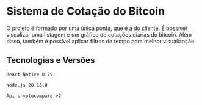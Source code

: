 # Sistema de Cotação do Bitcoin
O projeto é formado por uma única ponta, que é a do cliente. É possível visualizar uma listagem e um gráfico de cotações diárias do bitcoin.
Além disso, também é possível aplicar filtros de tempo para melhor visualização.

## Tecnologias e Versões
```
React Native 0.79
```
```
Node.js 20.18.0
```

```
Api cryptocompare v2
```
